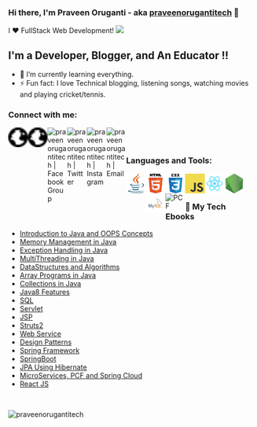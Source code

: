 
### Hi there, I'm Praveen Oruganti - aka [praveenorugantitech][linktree] 👋

I ❤️ FullStack Web Development! <img height="64px" src="https://raw.githubusercontent.com/praveenorugantitech/praveenorugantitech/master/images/Developer.gif">

## I'm a Developer, Blogger, and An Educator !!
- 🔭 I’m currently learning everything. 
- ⚡ Fun fact: I love Technical blogging, listening songs, watching movies and playing cricket/tennis.


### Connect with me:

[<img align="left" alt="praveenorugantitech| Linktree" width="40px" src="https://raw.githubusercontent.com/iconic/open-iconic/master/svg/globe.svg" />][linktree]
[<img align="left" alt="praveenorugantitech| Blog" width="40px" src="https://raw.githubusercontent.com/iconic/open-iconic/master/svg/globe.svg" />][website]
[<img align="left" alt="praveenorugantitech | Facebook Group" width="40px" src="https://cdn.jsdelivr.net/npm/simple-icons@v3/icons/facebook.svg" />][facebookgroup]
[<img align="left" alt="praveenorugantitech | Twitter" width="40px" src="https://cdn.jsdelivr.net/npm/simple-icons@v3/icons/twitter.svg" />][twitter]
[<img align="left" alt="praveenorugantitech | Instagram" width="40px" src="https://cdn.jsdelivr.net/npm/simple-icons@v3/icons/instagram.svg" />][instagram]
[<img align="left" alt="praveenorugantitech | Email" width="40px" src="https://cdn.jsdelivr.net/npm/simple-icons@v3/icons/gmail.svg" />][email]

<br/><br/>

### Languages and Tools:

<img align="left" alt="JAVA" width="40px" src="https://raw.githubusercontent.com/github/explore/80688e429a7d4ef2fca1e82350fe8e3517d3494d/topics/java/java.png" />
<img align="left" alt="HTML5" width="40px" src="https://raw.githubusercontent.com/github/explore/80688e429a7d4ef2fca1e82350fe8e3517d3494d/topics/html/html.png" />
<img align="left" alt="CSS3" width="40px" src="https://raw.githubusercontent.com/github/explore/80688e429a7d4ef2fca1e82350fe8e3517d3494d/topics/css/css.png" />
<img align="left" alt="JavaScript" width="40px" src="https://raw.githubusercontent.com/github/explore/80688e429a7d4ef2fca1e82350fe8e3517d3494d/topics/javascript/javascript.png" />
<img align="left" alt="React" width="40px" src="https://raw.githubusercontent.com/github/explore/80688e429a7d4ef2fca1e82350fe8e3517d3494d/topics/react/react.png" />
<img align="left" alt="Node.js" width="40px" src="https://raw.githubusercontent.com/github/explore/80688e429a7d4ef2fca1e82350fe8e3517d3494d/topics/nodejs/nodejs.png" />
<img align="left" alt="MySQL" width="40px" src="https://raw.githubusercontent.com/github/explore/80688e429a7d4ef2fca1e82350fe8e3517d3494d/topics/mysql/mysql.png" />
<img align="left" alt="PCF" width="40px" src="https://avatars2.githubusercontent.com/u/5497370?s=200&v=4" />

<br/><br/>


### 📕 My Tech Ebooks
- [Introduction to Java and OOPS Concepts](https://github.com/praveenorugantitech/praveenorugantitech-ebooks/raw/master/Java%20Introduction_OOPS%20Concepts.pdf)
- [Memory Management in Java](https://github.com/praveenorugantitech/praveenorugantitech-ebooks/raw/master/Java%20Memory%20Management.pdf)
- [Exception Handling in Java](https://github.com/praveenorugantitech/praveenorugantitech-ebooks/raw/master/Java%20Exception%20Handling.pdf)
- [MultiThreading in Java](https://github.com/praveenorugantitech/praveenorugantitech-ebooks/raw/master/Java%20MultiThreading.pdf)
- [DataStructures and Algorithms](https://github.com/praveenorugantitech/praveenorugantitech-ebooks/raw/master/DataStructures_Algorithms.pdf)
- [Array Programs in Java](https://github.com/praveenorugantitech/praveenorugantitech-ebooks/raw/master/Java%20Array%20Programs.pdf)
- [Collections in Java](https://github.com/praveenorugantitech/praveenorugantitech-ebooks/raw/master/Java%20Collections.pdf)
- [Java8 Features](https://github.com/praveenorugantitech/praveenorugantitech-ebooks/raw/master/Java8%20Features.pdf)
- [SQL](https://github.com/praveenorugantitech/praveenorugantitech-ebooks/raw/master/SQL.pdf)
- [Servlet](https://github.com/praveenorugantitech/praveenorugantitech-ebooks/raw/master/Servlet.pdf)
- [JSP](https://github.com/praveenorugantitech/praveenorugantitech-ebooks/raw/master/JSP.pdf)
- [Struts2](https://github.com/praveenorugantitech/praveenorugantitech-ebooks/raw/master/Struts2.pdf)
- [Web Service](https://github.com/praveenorugantitech/praveenorugantitech-ebooks/raw/master/Web%20Service.pdf)
- [Design Patterns](https://github.com/praveenorugantitech/praveenorugantitech-ebooks/raw/master/Design%20Patterns.pdf)
- [Spring Framework](https://github.com/praveenorugantitech/praveenorugantitech-ebooks/raw/master/Spring%20Framework.pdf)
- [SpringBoot](https://github.com/praveenorugantitech/praveenorugantitech-ebooks/raw/master/SpringBoot.pdf)
- [JPA Using Hibernate](https://github.com/praveenorugantitech/praveenorugantitech-ebooks/raw/master/JPAUsingHibernate.pdf)
- [MicroServices, PCF and Spring Cloud](https://github.com/praveenorugantitech/praveenorugantitech-ebooks/raw/master/MicroServices_PCF_Spring%20Cloud.pdf)
- [React JS](https://github.com/praveenorugantitech/praveenorugantitech-ebooks/raw/master/React%20JS.pdf)

[linktree]: https://linktr.ee/praveenoruganti
[website]: https://praveenorugantitech.blogspot.com
[twitter]: https://mobile.twitter.com/praveenoruganti
[facebookgroup]: https://www.facebook.com/groups/praveenorugantitech
[instagram]: https://instagram.com/praveenorugantitech
[email]: mailto:praveenorugantitech@gmail.com

<br/>

<p>
<img align="left" src="https://github-readme-stats.vercel.app/api/top-langs?username=praveenorugantitech&show_icons=true&locale=en&layout=compact" alt="praveenorugantitech" />
</p>
